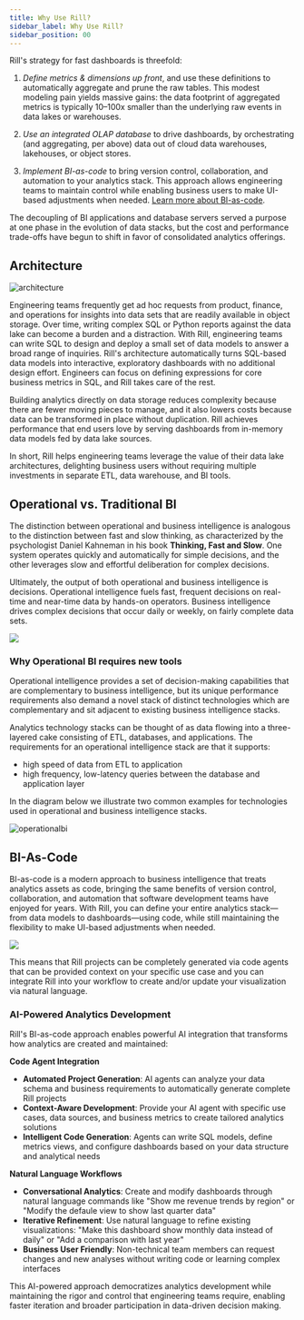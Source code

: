 ```yaml
---
title: Why Use Rill?
sidebar_label: Why Use Rill? 
sidebar_position: 00
---
```


Rill's strategy for fast dashboards is threefold:

1) *Define metrics & dimensions up front*, and use these definitions to automatically aggregate and prune the raw tables. This modest modeling pain yields massive gains: the data footprint of aggregated metrics is typically 10–100x smaller than the underlying raw events in data lakes or warehouses.

2) *Use an integrated OLAP database* to drive dashboards, by orchestrating (and aggregating, per above) data out of cloud data warehouses, lakehouses, or object stores.

3) *Implement BI-as-code* to bring version control, collaboration, and automation to your analytics stack. This approach allows engineering teams to maintain control while enabling business users to make UI-based adjustments when needed. [Learn more about BI-as-code](/home/concepts/bi-as-code).

The decoupling of BI applications and database servers served a purpose at one phase in the evolution of data stacks, but the cost and performance trade-offs have begun to shift in favor of consolidated analytics offerings.

## Architecture

![architecture](/img/concepts/architecture/architecture.png)


Engineering teams frequently get ad hoc requests from product, finance, and operations for insights into data sets that are readily available in object storage. Over time, writing complex SQL or Python reports against the data lake can become a burden and a distraction. With Rill, engineering teams can write SQL to design and deploy a small set of data models to answer a broad range of inquiries. Rill's architecture automatically turns SQL-based data models into interactive, exploratory dashboards with no additional design effort. Engineers can focus on defining expressions for core business metrics in SQL, and Rill takes care of the rest.

Building analytics directly on data storage reduces complexity because there are fewer moving pieces to manage, and it also lowers costs because data can be transformed in place without duplication. Rill achieves performance that end users love by serving dashboards from in-memory data models fed by data lake sources.

In short, Rill helps engineering teams leverage the value of their data lake architectures, delighting business users without requiring multiple investments in separate ETL, data warehouse, and BI tools.


## Operational vs. Traditional BI

The distinction between operational and business intelligence is analogous to the distinction between fast and slow thinking, as characterized by the psychologist Daniel Kahneman in his book __Thinking, Fast and Slow__. One system operates quickly and automatically for simple decisions, and the other leverages slow and effortful deliberation for complex decisions. 

Ultimately, the output of both operational and business intelligence is decisions. Operational intelligence fuels fast, frequent decisions on real-time and near-time data by hands-on operators. Business intelligence drives complex decisions that occur daily or weekly, on fairly complete data sets. 


<img src = '/img/concepts/operational/comparison.png' class='rounded-gif' />
<br />

### Why Operational BI requires new tools

Operational intelligence provides a set of decision-making capabilities that are complementary to business intelligence, but its unique performance requirements also demand a novel stack of distinct technologies which are complementary and sit adjacent to existing business intelligence stacks.

Analytics technology stacks can be thought of as data flowing into a three-layered cake consisting of ETL, databases, and applications. The requirements for an operational intelligence stack are that it supports:

- high speed of data from ETL to application
- high frequency, low-latency queries between the database and application layer

In the diagram below we illustrate two common examples for technologies used in operational and business intelligence stacks.

![operationalbi](/img/concepts/operational/operational.png)



## BI-As-Code 

BI-as-code is a modern approach to business intelligence that treats analytics assets as code, bringing the same benefits of version control, collaboration, and automation that software development teams have enjoyed for years. With Rill, you can define your entire analytics stack—from data models to dashboards—using code, while still maintaining the flexibility to make UI-based adjustments when needed.

<div style={{ textAlign: 'center' }}>
  <img src="/img/concepts/metrics-view/metrics-view-components.png" style={{ width: '100%', borderRadius: '15px', padding: '20px' }} />
</div>


This means that Rill projects can be completely generated via code agents that can be provided context on your specific use case and you can integrate Rill into your workflow to create and/or update your visualization via natural language.

### AI-Powered Analytics Development

Rill's BI-as-code approach enables powerful AI integration that transforms how analytics are created and maintained:

**Code Agent Integration**
- **Automated Project Generation**: AI agents can analyze your data schema and business requirements to automatically generate complete Rill projects
- **Context-Aware Development**: Provide your AI agent with specific use cases, data sources, and business metrics to create tailored analytics solutions
- **Intelligent Code Generation**: Agents can write SQL models, define metrics views, and configure dashboards based on your data structure and analytical needs

**Natural Language Workflows**
- **Conversational Analytics**: Create and modify dashboards through natural language commands like "Show me revenue trends by region" or "Modify the defaule view to show last quarter data"
- **Iterative Refinement**: Use natural language to refine existing visualizations: "Make this dashboard show monthly data instead of daily" or "Add a comparison with last year"
- **Business User Friendly**: Non-technical team members can request changes and new analyses without writing code or learning complex interfaces


This AI-powered approach democratizes analytics development while maintaining the rigor and control that engineering teams require, enabling faster iteration and broader participation in data-driven decision making. 